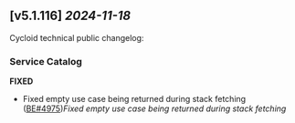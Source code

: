 ## [v5.1.116] _2024-11-18_

Cycloid technical public changelog:

### Service Catalog
**FIXED**
- Fixed empty use case being returned during stack fetching ([BE#4975])*Fixed empty use case being returned during stack fetching*

[BE#4975]: https://github.com/cycloidio/youdeploy-http-api/pull/4975
